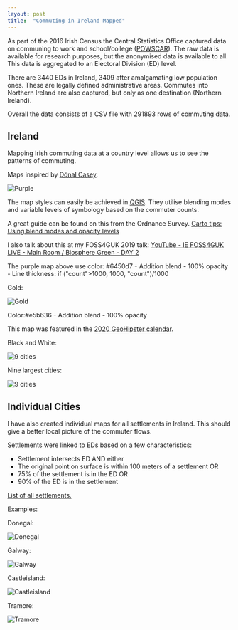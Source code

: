 ```yaml
---
layout: post
title:  "Commuting in Ireland Mapped"
---
```


As part of the 2016 Irish Census the Central Statistics Office captured data on communing to work and school/college ([POWSCAR](https://www.cso.ie/en/census/census2016reports/powscar/)). The raw data is available for research purposes, but the anonymised data is available to all. This data is aggregated to an Electoral Division (ED) level.

There are 3440 EDs in Ireland, 3409 after amalgamating low population ones. These are legally defined administrative areas. Commutes into Northern Ireland are also captured, but only as one destination (Northern Ireland).

Overall the data consists of a CSV file with 291893 rows of commuting data.

## Ireland

Mapping Irish commuting data at a country level allows us to see the patterns of commuting.

Maps inspired by [Dónal Casey](http://www.spatialoverlay.xyz/uncategorized/ireland-a-country-in-motion-1-96-million-commutes/).

![Purple](/assets/ireland-commuting/purp2.png)

The map styles can easily be achieved in [QGIS](https://www.qgis.org/). They utilise blending modes and variable levels of symbology based on the commuter counts.

A great guide can be found on this from the Ordnance Survey. [Carto tips: Using blend modes and opacity levels](https://www.ordnancesurvey.co.uk/newsroom/blog/carto-tips-using-blend-modes-opacity-levels)

I also talk about this at my FOSS4GUK 2019 talk: [YouTube - IE
FOSS4GUK LIVE - Main Room / Biosphere Green - DAY 2](https://www.youtube.com/watch?v=DlAfbwGrT30&t=5775s)

The purple map above use color: #6450d7 - Addition blend - 100% opacity - Line thickness: if ("count">1000, 1000, "count")/1000

Gold:

![Gold](/assets/ireland-commuting/gold.png)

Color:#e5b636 - Addition blend - 100% opacity

This map was featured in the [2020 GeoHipster calendar](https://geohipster.com/2020/03/).

Black and White:

![9 cities](/assets/ireland-commuting/Ireland_commuteBW.png)

Nine largest cities:

![9 cities](/assets/ireland-commuting/cities.png)

## Individual Cities

I have also created individual maps for all settlements in Ireland. This should give a better local picture of the commuter flows.

Settlements were linked to EDs based on a few characteristics:

- Settlement intersects ED AND either
- The original point on surface is within 100 meters of a settlement OR 
- 75% of the settlement is in the ED OR
- 90% of the ED is in the settlement

[List of all settlements.](https://gisforthought.com/projects/irish_commutes/)

Examples:

Donegal:

![Donegal](https://gisforthought.com/projects/irish_commutes/Donegal_Letterkenny.jpg)

Galway:

![Galway](https://gisforthought.com/projects/irish_commutes/Galway_Galway_city_and_suburbs.jpg)

Castleisland:

![Castleisland](https://gisforthought.com/projects/irish_commutes/Kerry_Castleisland.jpg)

Tramore:

![Tramore](https://gisforthought.com/projects/irish_commutes/Waterford_Tramore.jpg)
